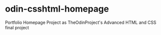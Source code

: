 # odin-csshtml-homepage
Portfolio Homepage Project as TheOdinProject's Advanced HTML and CSS final project
